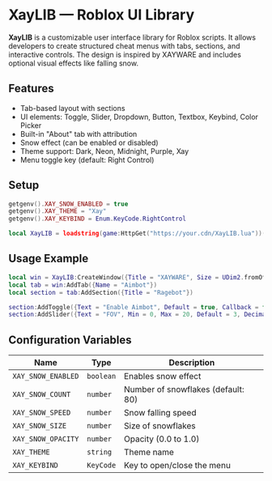 # XayLIB — Roblox UI Library

**XayLIB** is a customizable user interface library for Roblox scripts. It allows developers to create structured cheat menus with tabs, sections, and interactive controls. The design is inspired by XAYWARE and includes optional visual effects like falling snow.

## Features

- Tab-based layout with sections
- UI elements: Toggle, Slider, Dropdown, Button, Textbox, Keybind, Color Picker
- Built-in "About" tab with attribution
- Snow effect (can be enabled or disabled)
- Theme support: Dark, Neon, Midnight, Purple, Xay
- Menu toggle key (default: Right Control)

## Setup

```lua
getgenv().XAY_SNOW_ENABLED = true
getgenv().XAY_THEME = "Xay"
getgenv().XAY_KEYBIND = Enum.KeyCode.RightControl

local XayLIB = loadstring(game:HttpGet("https://your.cdn/XayLIB.lua"))()
```

## Usage Example

```lua
local win = XayLIB:CreateWindow({Title = "XAYWARE", Size = UDim2.fromOffset(720, 420)})
local tab = win:AddTab({Name = "Aimbot"})
local section = tab:AddSection({Title = "Ragebot"})

section:AddToggle({Text = "Enable Aimbot", Default = true, Callback = function(state) print(state) end})
section:AddSlider({Text = "FOV", Min = 0, Max = 20, Default = 3, Decimals = 1, Callback = function(val) print(val) end})
```

## Configuration Variables

| Name               | Type      | Description                          |
|--------------------|-----------|--------------------------------------|
| `XAY_SNOW_ENABLED` | `boolean` | Enables snow effect                  |
| `XAY_SNOW_COUNT`   | `number`  | Number of snowflakes (default: 80)  |
| `XAY_SNOW_SPEED`   | `number`  | Snow falling speed                   |
| `XAY_SNOW_SIZE`    | `number`  | Size of snowflakes                   |
| `XAY_SNOW_OPACITY` | `number`  | Opacity (0.0 to 1.0)                 |
| `XAY_THEME`        | `string`  | Theme name                           |
| `XAY_KEYBIND`      | `KeyCode` | Key to open/close the menu           |
